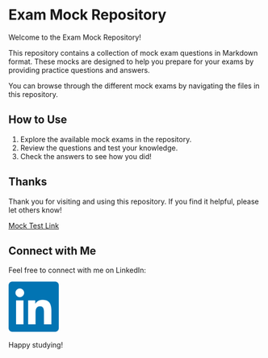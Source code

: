 # Exam Mock Repository

Welcome to the Exam Mock Repository!

This repository contains a collection of mock exam questions in Markdown format. These mocks are designed to help you prepare for your exams by providing practice questions and answers.

You can browse through the different mock exams by navigating the files in this repository.

## How to Use

1. Explore the available mock exams in the repository.
2. Review the questions and test your knowledge.
3. Check the answers to see how you did!

## Thanks

Thank you for visiting and using this repository. If you find it helpful, please let others know!

[Mock Test Link](./ExamList.md)

## Connect with Me

Feel free to connect with me on LinkedIn:

<a href="[https://www.linkedin.com/in/yourprofile](https://www.linkedin.com/in/nabeel-wagle-17b953205/)" target="_blank">
    <img src="Linkedln.png" alt="Connect with me on LinkedIn" style="width: 100px; height: auto;">
</a>

Happy studying!

